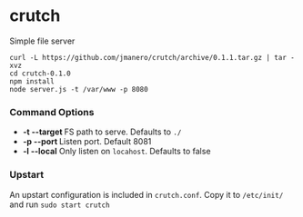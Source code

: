 crutch
======
Simple file server

```
curl -L https://github.com/jmanero/crutch/archive/0.1.1.tar.gz | tar -xvz
cd crutch-0.1.0
npm install
node server.js -t /var/www -p 8080
```

### Command Options
* **-t --target <path>** FS path to serve. Defaults to `./`
* **-p --port <number>** Listen port. Default 8081
* **-l --local** Only listen on `locahost`. Defaults to false

### Upstart
An upstart configuration is included in `crutch.conf`. Copy it to `/etc/init/` and run `sudo start crutch`
